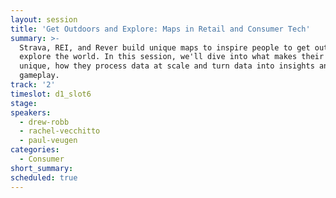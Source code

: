 ```yaml
---
layout: session
title: 'Get Outdoors and Explore: Maps in Retail and Consumer Tech'
summary: >-
  Strava, REI, and Rever build unique maps to inspire people to get outside and
  explore the world. In this session, we'll dive into what makes their datasets
  unique, how they process data at scale and turn data into insights and better
  gameplay.
track: '2'
timeslot: d1_slot6
stage:
speakers:
  - drew-robb
  - rachel-vecchitto
  - paul-veugen
categories:
  - Consumer
short_summary:
scheduled: true
---
```



